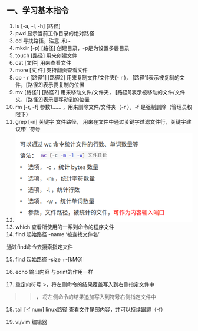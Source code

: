 ## 一、学习基本指令

  

1. ls [-a, -l, -h] [路径]
2. pwd 显示当前工作目录的绝对路径
3. cd 寻找路径，注意..和~
4. mkdir [-p] [路径] 创建目录，-p是为设置多层目录
5. touch [路径] 用来创建文件
6. cat [文件] 用来查看文件
7. more [文 件] 支持翻页查看文件
8. cp - r [路径1] [路径2] 用来复制文件/文件夹(- r )， [路径1]表示被复制的文件，[路径2]表示要复制的位置
9. mv [路径1] [路径2] 用来移动文件/文件夹， [路径1]表示被移动的文件/文件夹，[路径2]表示要移动到的位置
10. rm [-r, -f] 参数1...... ，用来删除文件/文件夹（-r ），-f 是强制删除（管理员权限下）
11. grep [-n] 关键字 文件路径， 用来在文件中通过关键字过滤文件行，关键字建议带‘ ’符号
12. ![Pasted image 20221126174506](./linux1.assets/Pasted%20image%2020221126174506.png)
13. which 查看所使用的一系列命令的程序文件
14. find 起始路径 -name ‘被查找文件名’

通过find命令去搜索指定文件

15. find 起始路径 -size +-[kMG]

16. echo 输出内容 与print的作用一样

17. 重定向符号 >，将左侧命令的结果覆盖写入到右侧指定文件中

>>， 将左侧命令的结果追加写入到符号右侧指定文件中

18. tail [-f num] linux路径 查看文件尾部内容，并可以持续跟踪（-f）

19. vi/vim 编辑器